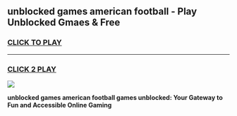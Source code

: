 
## unblocked games american football - Play Unblocked Gmaes & Free
<h3>
<a href="https://premium.freeplayer.one?title=unblocked_games_american_football&ref=19F">CLICK TO PLAY</a></h3>
<hr>

<h3>
<a href="https://premium.freeplayer.one?title=unblocked_games_american_football&ref=19F">CLICK 2 PLAY</a>
  
</h3>

<a href="https://premium.freeplayer.one?title=unblocked_games_american_football&ref=19F/"><img src="https://clearcache.store/games.png"></a>


**unblocked games american football games unblocked: Your Gateway to Fun and Accessible Online Gaming**
